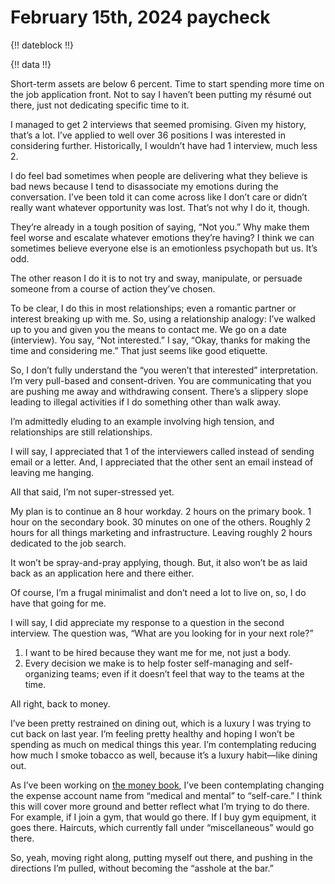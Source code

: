 # February 15th, 2024 paycheck

{!! dateblock !!}

{!! data !!}

Short-term assets are below 6 percent. Time to start spending more time on the job application front. Not to say I haven’t been putting my résumé out there, just not dedicating specific time to it.

I managed to get 2 interviews that seemed promising. Given my history, that’s a lot. I’ve applied to well over 36 positions I was interested in considering further. Historically, I wouldn’t have had 1 interview, much less 2.

I do feel bad sometimes when people are delivering what they believe is bad news because I tend to disassociate my emotions during the conversation. I’ve been told it can come across like I don’t care or didn’t really want whatever opportunity was lost. That’s not why I do it, though.

They’re already in a tough position of saying, “Not you.” Why make them feel worse and escalate whatever emotions they’re having? I think we can sometimes believe everyone else is an emotionless psychopath but us. It’s odd.

The other reason I do it is to not try and sway, manipulate, or persuade someone from a course of action they’ve chosen. 

To be clear, I do this in most relationships; even a romantic partner or interest breaking up with me. So, using a relationship analogy: I’ve walked up to you and given you the means to contact me. We go on a date (interview). You say, “Not interested.” I say, “Okay, thanks for making the time and considering me.” That just seems like good etiquette.

So, I don’t fully understand the “you weren’t that interested” interpretation. I’m very pull-based and consent-driven. You are communicating that you are pushing me away and withdrawing consent. There’s a slippery slope leading to illegal activities if I do something other than walk away.

I’m admittedly eluding to an example involving high tension, and relationships are still relationships.

I will say, I appreciated that 1 of the interviewers called instead of sending email or a letter. And, I appreciated that the other sent an email instead of leaving me hanging.

All that said, I’m not super-stressed yet.

My plan is to continue an 8 hour workday. 2 hours on the primary book. 1 hour on the secondary book. 30 minutes on one of the others. Roughly 2 hours for all things marketing and infrastructure. Leaving roughly 2 hours dedicated to the job search.

It won’t be spray-and-pray applying, though. But, it also won’t be as laid back as an application here and there either.

Of course, I’m a frugal minimalist and don’t need a lot to live on, so, I do have that going for me.

I will say, I did appreciate my response to a question in the second interview. The question was, “What are you looking for in your next role?”

1. I want to be hired because they want me for me, not just a body.
2. Every decision we make is to help foster self-managing and self-organizing teams; even if it doesn’t feel that way to the teams at the time.

All right, back to money.

I’ve been pretty restrained on dining out, which is a luxury I was trying to cut back on last year. I’m feeling pretty healthy and hoping I won’t be spending as much on medical things this year. I’m contemplating reducing how much I smoke tobacco as well, because it’s a luxury habit—like dining out.

As I’ve been working on [the money book](https://opencollective.com/mastering-the-mundane/projects/book-mastering-the-mundane-mon), I’ve been contemplating changing the expense account name from “medical and mental” to “self-care.” I think this will cover more ground and better reflect what I’m trying to do there. For example, if I join a gym, that would go there. If I buy gym equipment, it goes there. Haircuts, which currently fall under “miscellaneous” would go there.

So, yeah, moving right along, putting myself out there, and pushing in the directions I’m pulled, without becoming the “asshole at the bar.”